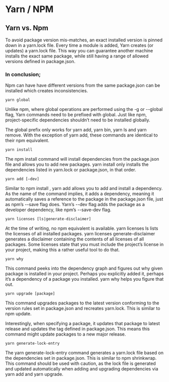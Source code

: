 # Yarn / NPM #

## Yarn vs. Npm ##

To avoid package version mis-matches, an exact installed version is pinned down in a yarn.lock file. Every time a module is added, Yarn creates (or updates) a yarn.lock file. This way you can guarantee another machine installs the exact same package, while still having a range of allowed versions defined in package.json.

### In conclusion; ###

Npm can have have different versions from the same package.json can be installed which creates inconsistencies.

    yarn global

Unlike npm, where global operations are performed using the -g or --global flag, Yarn commands need to be prefixed with global. Just like npm, project-specific dependencies shouldn’t need to be installed globally.

The global prefix only works for yarn add, yarn bin, yarn ls and yarn remove. With the exception of yarn add, these commands are identical to their npm equivalent.

    yarn install

The npm install command will install dependencies from the package.json file and allows you to add new packages. yarn install only installs the dependencies listed in yarn.lock or package.json, in that order.

    yarn add [–dev]

Similar to npm install <package>, yarn add <package> allows you to add and install a dependency. As the name of the command implies, it adds a dependency, meaning it automatically saves a reference to the package in the package.json file, just as npm’s --save flag does. Yarn’s --dev flag adds the package as a developer dependency, like npm’s --save-dev flag.

    yarn licenses [ls|generate-disclaimer]

At the time of writing, no npm equivalent is available. yarn licenses ls lists the licenses of all installed packages. yarn licenses generate-disclaimer generates a disclaimer containing the contents of all licenses of all packages. Some licenses state that you must include the project’s license in your project, making this a rather useful tool to do that.

    yarn why

This command peeks into the dependency graph and figures out why given package is installed in your project. Perhaps you explicitly added it, perhaps it’s a dependency of a package you installed. yarn why helps you figure that out.

    yarn upgrade [package]

This command upgrades packages to the latest version conforming to the version rules set in package.json and recreates yarn.lock. This is similar to npm update.

Interestingly, when specifying a package, it updates that package to latest release and updates the tag defined in package.json. This means this command might update packages to a new major release.

    yarn generate-lock-entry

The yarn generate-lock-entry command generates a yarn.lock file based on the dependencies set in package.json. This is similar to npm shrinkwrap. This command should be used with caution, as the lock file is generated and updated automatically when adding and upgrading dependencies via yarn add and yarn upgrade.
